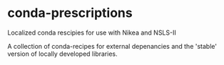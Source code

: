 conda-prescriptions
===================

Localized conda rescipies for use with Nikea and NSLS-II

A collection of conda-recipes for external depenancies and the 'stable' version of
locally developed libraries.
